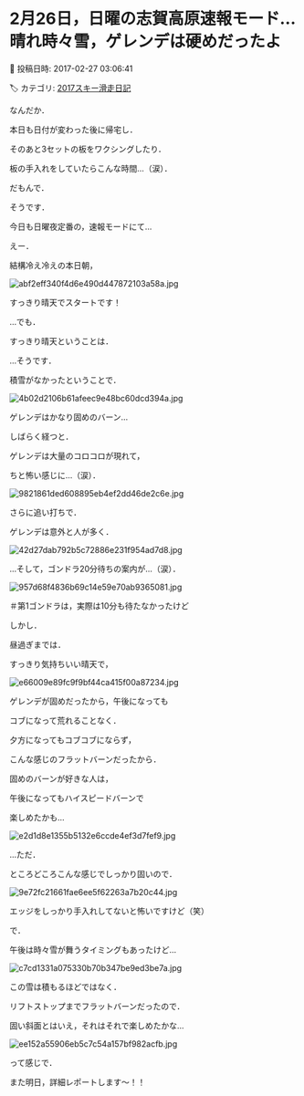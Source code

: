 # 2月26日，日曜の志賀高原速報モード…晴れ時々雪，ゲレンデは硬めだったよ

📅 投稿日時: 2017-02-27 03:06:41

🏷️ カテゴリ: [2017スキー滑走日記](c7d777cecfc91bdf0fa464ad62c6d49ab.md)

なんだか．


本日も日付が変わった後に帰宅し．


そのあと3セットの板をワクシングしたり．


板の手入れをしていたらこんな時間…（涙）．





だもんで．


そうです．


今日も日曜夜定番の，速報モードにて…





えー．


結構冷え冷えの本日朝，




![abf2eff340f4d6e490d447872103a58a.jpg](images/abf2eff340f4d6e490d447872103a58a.jpg)




すっきり晴天でスタートです！





…でも．


すっきり晴天ということは．


…そうです．


積雪がなかったということで．




![4b02d2106b61afeec9e48bc60dcd394a.jpg](images/4b02d2106b61afeec9e48bc60dcd394a.jpg)




ゲレンデはかなり固めのバーン…





しばらく経つと．


ゲレンデは大量のコロコロが現れて，


ちと怖い感じに…（涙）．




![9821861ded608895eb4ef2dd46de2c6e.jpg](images/9821861ded608895eb4ef2dd46de2c6e.jpg)







さらに追い打ちで．


ゲレンデは意外と人が多く．




![42d27dab792b5c72886e231f954ad7d8.jpg](images/42d27dab792b5c72886e231f954ad7d8.jpg)




…そして，ゴンドラ20分待ちの案内が…（涙）．




![957d68f4836b69c14e59e70ab9365081.jpg](images/957d68f4836b69c14e59e70ab9365081.jpg)




＃第1ゴンドラは，実際は10分も待たなかったけど





しかし．


昼過ぎまでは．


すっきり気持ちいい晴天で，




![e66009e89fc9f9bf44ca415f00a87234.jpg](images/e66009e89fc9f9bf44ca415f00a87234.jpg)




ゲレンデが固めだったから，午後になっても


コブになって荒れることなく．





夕方になってもコブコブにならず，


こんな感じのフラットバーンだったから．


固めのバーンが好きな人は，


午後になってもハイスピードバーンで


楽しめたかも…




![e2d1d8e1355b5132e6ccde4ef3d7fef9.jpg](images/e2d1d8e1355b5132e6ccde4ef3d7fef9.jpg)




…ただ．


ところどころこんな感じでしっかり固いので．




![9e72fc21661fae6ee5f62263a7b20c44.jpg](images/9e72fc21661fae6ee5f62263a7b20c44.jpg)




エッジをしっかり手入れしてないと怖いですけど（笑）





で．


午後は時々雪が舞うタイミングもあったけど…




![c7cd1331a075330b70b347be9ed3be7a.jpg](images/c7cd1331a075330b70b347be9ed3be7a.jpg)




この雪は積もるほどではなく．


リフトストップまでフラットバーンだったので．


固い斜面とはいえ，それはそれで楽しめたかな…




![ee152a55906eb5c7c54a157bf982acfb.jpg](images/ee152a55906eb5c7c54a157bf982acfb.jpg)







って感じで．


また明日，詳細レポートします～！！
